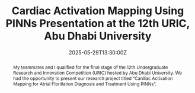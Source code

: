 ---
title: Cardiac Activation Mapping Using PINNs Presentation at the 12th URIC, Abu Dhabi University

event: The 12th Undergraduate Research and Innovation Competition (URIC)
event_url: https://www.adu.ac.ae/uric

location: Abu Dhabi University (Virtual)
# address:
#   street: 450 Serra Mall
#   city: Stanford
#   region: CA
#   postcode: '94305'
#   country: United States

summary: Presented our research project titled “Cardiac Activation Mapping for Atrial Fibrillation Diagnosis and Treatment Using PINNs” at the 12th URIC hosted by Abu Dhabi University.
abstract: My teammates and I qualified for the final stage of the 12th Undergraduate Research and Innovation Competition (URIC) hosted by Abu Dhabi University. We had the opportunity to present our research project titled “Cardiac Activation Mapping for Atrial Fibrillation Diagnosis and Treatment Using PINNs”.


# Talk start and end times.
#   End time can optionally be hidden by prefixing the line with `#`.
date: '2025-05-29T13:30:00Z'
# date_end: '2030-06-01T15:00:00Z'
all_day: false

# Schedule page publish date (NOT talk date).
publishDate: '2025-06-03T00:00:00Z'

authors: []
tags: []

# Is this a featured talk? (true/false)
featured: false

image:
  caption: 'Credit: [**Abu Dhabi University**](https://www.adu.ac.ae/uric)'
#   focal_point: right

links:
  - name: Research Project
    url: publication/cardiac_activation_mapping
url_code: ''
url_pdf: ''
url_slides: 'https://docs.google.com/presentation/d/1WH_znlgLAzhLXXBhHgex5-jLV4nGMI7G/edit?usp=sharing&ouid=118012869722242772303&rtpof=true&sd=true'
url_video: 'https://youtu.be/zY8t7UuZmFY'

# Markdown Slides (optional).
#   Associate this talk with Markdown slides.
#   Simply enter your slide deck's filename without extension.
#   E.g. `slides = "example-slides"` references `content/slides/example-slides.md`.
#   Otherwise, set `slides = ""`.
# slides: example

# Projects (optional).
#   Associate this post with one or more of your projects.
#   Simply enter your project's folder or file name without extension.
#   E.g. `projects = ["internal-project"]` references `content/project/deep-learning/index.md`.
#   Otherwise, set `projects = []`.
# projects: []
---